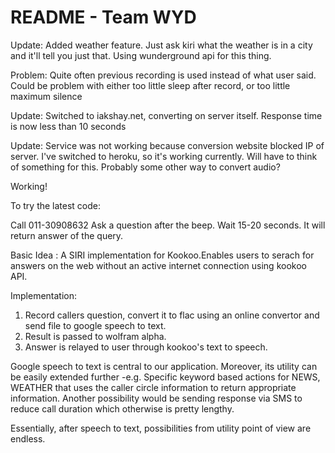 # README - Team WYD

Update: Added weather feature. Just ask kiri what the weather is in a city and it'll tell you just that. Using wunderground
api for this thing.

Problem: Quite often previous recording is used instead of what user said. Could be problem with either too little sleep after 
record, or too little maximum silence

Update: Switched to iakshay.net, converting on server itself. Response time is now less than 10 seconds

Update: Service was not working because conversion website blocked IP of server. I've switched to heroku, so it's working currently.
Will have to think of something for this. Probably some other way to convert audio?

Working!

To try the latest code:

Call 011-30908632
Ask a question after the beep.
Wait 15-20 seconds. It will return answer of the query.

Basic Idea :
A SIRI implementation for Kookoo.Enables users to serach for answers on the web without an active internet connection using kookoo API.

Implementation:
1. Record callers question, convert it to flac using an online convertor and send file to google speech to text.
2. Result is passed to wolfram alpha.
3. Answer is relayed to user through kookoo's text to speech.

Google speech to text is central to our application. Moreover, its utility can be easily extended further -e.g. Specific 
keyword based actions for NEWS, WEATHER that uses the caller circle information to return appropriate information.
Another possibility would be sending response via SMS to reduce call duration which otherwise is pretty lengthy.

Essentially, after speech to text, possibilities from utility point of view are endless.
